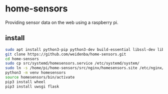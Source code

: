 # home-sensors
Providing sensor data on the web using a raspberry pi.

## install

```sh
sudo apt install python3-pip python3-dev build-essential libssl-dev libffi-dev python3-setuptools python3-venv git nginx
git clone https://github.com/weidenba/home-sensors.git
cd home-sensors
sudo cp src/systemd/homesensors.service /etc/systemd/system/
sudo ln -s /home/pi/home-sensors/src/nginx/homesensors.site /etc/nginx/sites-enabled/
python3 -m venv homesensors
source homesensors/bin/activate
pip3 install wheel
pip3 install uwsgi flask 
```
